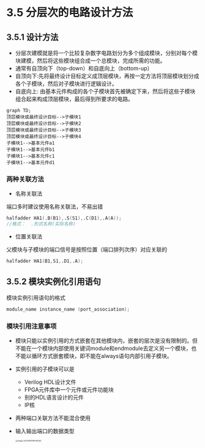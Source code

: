 # 3.5 分层次的电路设计方法

## 3.5.1  设计方法

- 分层次建模就是将一个比较复杂数字电路划分为多个组成模块，分别对每个模块建模，然后将这些模块组合成一个总模块，完成所需的功能。
-  通常有自顶向下（top-down）和自底向上（bottom-up）
  - 自顶向下:先将最终设计目标定义成顶层模块，再按一定方法将顶层模块划分成各个子模块，然后对子模块进行逻辑设计。
  - 自底向上: 由基本元件构成的各个子模块首先被确定下来，然后将这些子模块组合起来构成顶层模块，最后得到所要求的电路。

```mermaid
graph TD;
顶层模块或最终设计目标-->子模块1
顶层模块或最终设计目标-->子模块2
顶层模块或最终设计目标-->子模块3
顶层模块或最终设计目标-->子模块4
子模块1-->基本元件a1
子模块1-->基本元件b1
子模块1-->基本元件c1
子模块1-->基本元件d1

```



### 两种关联方法

- 名称关联法

端口多时建议使用名称关联法，不易出错

```verilog
halfadder HA1(.B(B1),.S(S1),.C(D1),.A(A));
//格式：  .形式名称(实际名称)
```

- 位置关联法

父模块与子模块的端口信号是按照位置（端口排列次序）对应关联的

```verilog
halfadder HA1(B1,S1,.D1,.A);
```



## 3.5.2 模块实例化引用语句

模块实例引用语句的格式

```verilog
module_name instance_name (port_association);
```

### 模块引用注意事项

- 模块只能以实例引用的方式嵌套在其他模块内，嵌套的层次是没有限制的。但不能在一个模块内部使用关键词module和endmodule去定义另一个模块，也不能以循环方式嵌套模块，即不能在always语句内部引用子模块。

- 实例引用的子模块可以是

  - Verilog HDL设计文件
  - FPGA元件库中一个元件或元件功能块
  - 别的HDL语言设计的元件
  - IP核

- 两种端口关联方法不能混合使用

- 输入输出端口的数据类型

  <img src="https://mypic-1312707183.cos.ap-nanjing.myqcloud.com/image-20220919194046282.png" alt="image-20220919194046282" style="zoom: 33%;" />

  

  

  

  